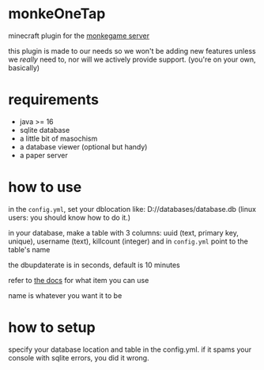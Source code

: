 # monkeOneTap
minecraft plugin for the [monkegame server](https://monkegame.online)

this plugin is made to our needs so we won't be adding new features unless we *really* need to, nor will we actively provide support. (you're on your own, basically)

# requirements
* java >= 16
* sqlite database
* a little bit of masochism
* a database viewer (optional but handy)
* a paper server

# how to use
in the ``config.yml``, set your dblocation like: D://databases/database.db (linux users: you should know how to do it.)

in your database, make a table with 3 columns: uuid (text, primary key, unique), username (text), killcount (integer) and in ``config.yml`` point to the table's name

the dbupdaterate is in seconds, default is 10 minutes

refer to [the docs](https://papermc.io/javadocs/paper/1.16/org/bukkit/Material.html) for what item you can use

name is whatever you want it to be

# how to setup

specify your database location and table in the config.yml. if it spams your console with sqlite errors, you did it wrong.
